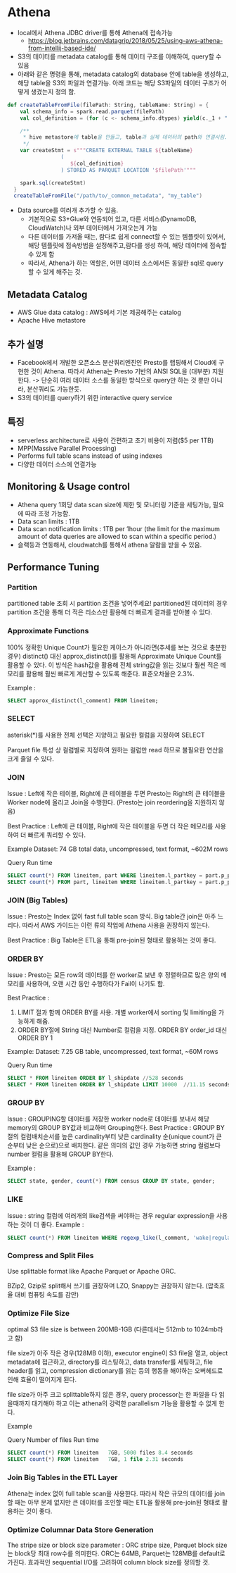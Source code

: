 # Athena

- local에서 Athena JDBC driver를 통해 Athena에 접속가능
    - https://blog.jetbrains.com/datagrip/2018/05/25/using-aws-athena-from-intellij-based-ide/
- S3의 데이터를 metadata catalog를 통해 데이터 구조를 이해하여, query할 수 있음
- 아래와 같은 명령을 통해, metadata catalog의 database 안에 table을 생성하고, 해당 table을 S3의 파일과 연결가능. 아래 코드는 해당 S3파일의 데이터 구조가 어떻게 생겼는지 정의 함. 
```scala
def createTableFromFile(filePath: String, tableName: String) = {
    val schema_info = spark.read.parquet(filePath)
    val col_definition = (for (c <- schema_info.dtypes) yield(c._1 + " " + c._2.replace("Type",""))).mkString(", ")

    /**
     * hive metastore에 table을 만들고, table과 실제 데이터의 path와 연결시킴.
     */
    var createStmt = s"""CREATE EXTERNAL TABLE ${tableName}
                 (
                    ${col_definition}
                 ) STORED AS PARQUET LOCATION '$filePath'"""

    spark.sql(createStmt)
  }
  createTableFromFile("/path/to/_common_metadata", "my_table")
```

- Data source를 여러개 추가할 수 있음. 
  - 기본적으로 S3+Glue와 연동되어 있고, 다른 서비스(DynamoDB, CloudWatch)나 외부 데이터에서 가져오는게 가능
  - 다른 데이터를 가져올 때는, 람다로 쉽게 connect할 수 있는 템플릿이 있어서, 해당 템플릿에 접속방법을 설정해주고,람다를 생성 하여, 해당 데이터에 접속할 수 있게 함
  - 따라서, Athena가 하는 역할은, 어떤 데이터 소스에서든 동일한 sql로 query할 수 있게 해주는 것.

## Metadata Catalog
- AWS Glue data catalog : AWS에서 기본 제공해주는 catalog
- Apache Hive metastore

## 추가 설명
- Facebook에서 개발한 오픈소스 분산쿼리엔진인 Presto를 랩핑해서 Cloud에 구현한 것이 Athena. 따라서 Athena는 Presto 기반의 ANSI SQL을 (대부분) 지원한다.
  -> 단순히 여러 데이터 소스를 동일한 방식으로 query만 하는 것 뿐만 아니라, 분산쿼리도 가능한듯.
- S3의 데이터를 query하기 위한 interactive query service

## 특징
- serverless architecture로 사용이 간편하고 초기 비용이 저렴($5 per 1TB)
- MPP(Massive Parallel Processing)
- Performs full table scans instead of using indexes
- 다양한 데이터 소스에 연결가능

## Monitoring & Usage control

- Athena query 1회당 data scan size에 제한 및 모니터링 기준을 세팅가능, 필요에 따라 조정 가능함.
- Data scan limits : 1TB
- Data scan notification limits : 1TB per 1hour (the limit for the maximum amount of data queries are allowed to scan within a specific period.)
- 슬랙등과 연동해서, cloudwatch를 통해서 athena 알람을 받을 수 있음.

## Performance Tuning

### Partition
partitioned table 조회 시 partition 조건을 넣어주세요!
partitioned된 데이터의 경우 partition 조건을 통해 더 적은 리소스만 활용해 더 빠르게 결과를 받아볼 수 있다.

### Approximate Functions
100% 정확한 Unique Count가 필요한 케이스가 아니라면(추세를 보는 것으로 충분한 경우) distinct() 대신 approx_distinct()를 활용해 Approximate Unique Count를 활용할 수 있다.
이 방식은 hash값을 활용해 전체 string값을 읽는 것보다 훨씬 적은 메모리를 활용해 훨씬 빠르게 계산할 수 있도록 해준다. 표준오차율은 2.3%.

Example :
```sql
SELECT approx_distinct(l_comment) FROM lineitem;
```

### SELECT
asterisk(*)를 사용한 전체 선택은 지양하고 필요한 컬럼을 지정하여 SELECT

Parquet file 특성 상 컬럼별로 지정하여 원하는 컬럼만 read 하므로 불필요한 연산을 크게 줄일 수 있다.

### JOIN
Issue : Left에 작은 테이블, Right에 큰 테이블을 두면 Presto는 Right의 큰 테이블을 Worker node에 올리고 Join을 수행한다. (Presto는 join reordering을 지원하지 않음)

Best Practice : Left에 큰 테이블, Right에 작은 테이블을 두면 더 작은 메모리를 사용하여 더 빠르게 쿼리할 수 있다.

Example
Dataset: 74 GB total data, uncompressed, text format, ~602M rows

Query	Run time
```sql
SELECT count(*) FROM lineitem, part WHERE lineitem.l_partkey = part.p_partkey	//22.81 seconds
SELECT count(*) FROM part, lineitem WHERE lineitem.l_partkey = part.p_partkey	//10.71 seconds
```

### JOIN (Big Tables)
Issue : Presto는 Index 없이 fast full table scan 방식. Big table간 join은 아주 느리다. 따라서 AWS 가이드는 이런 류의 작업에 Athena 사용을 권장하지 않는다.

Best Practice : Big Table은 ETL을 통해 pre-join된 형태로 활용하는 것이 좋다.

### ORDER BY
Issue : Presto는 모든 row의 데이터를 한 worker로 보낸 후 정렬하므로 많은 양의 메모리를 사용하며, 오랜 시간 동안 수행하다가 Fail이 나기도 함.

Best Practice : 
1. LIMIT 절과 함께 ORDER BY를 사용. 개별 worker에서 sorting 및 limiting을 가능하게 해줌.
2. ORDER BY절에 String 대신 Number로 컬럼을 지정. ORDER BY order_id 대신 ORDER BY 1 

Example:
Dataset: 7.25 GB table, uncompressed, text format, ~60M rows

Query	Run time
```sql
SELECT * FROM lineitem ORDER BY l_shipdate //528 seconds
SELECT * FROM lineitem ORDER BY l_shipdate LIMIT 10000	//11.15 seconds
```


### GROUP BY
Issue : GROUPING할 데이터를 저장한 worker node로 데이터를 보내서 해당 memory의 GROUP BY값과 비교하며 Grouping한다.
Best Practice : GROUP BY절의 컬럼배치순서를 높은 cardinality부터 낮은 cardinality 순(unique count가 큰 순부터 낮은 순으로)으로 배치한다. 같은 의미의 값인 경우 가능하면 string 컬럼보다 number 컬럼을 활용해 GROUP BY한다.

Example :

```sql
SELECT state, gender, count(*) FROM census GROUP BY state, gender;
```

### LIKE
Issue : string 컬럼에 여러개의 like검색을 써야하는 경우 regular expression을 사용하는 것이 더 좋다.
Example :
```sql
SELECT count(*) FROM lineitem WHERE regexp_like(l_comment, 'wake|regular|express|sleep|hello')
```

### Compress and Split Files
Use splittable format like Apache Parquet or Apache ORC.

BZip2, Gzip로 split해서 쓰기를 권장하며 LZO, Snappy는 권장하지 않는다. (압축효율 대비 컴퓨팅 속도를 감안)

### Optimize File Size
optimal S3 file size is between 200MB-1GB (다른데서는 512mb to 1024mb라고 함)

file size가 아주 작은 경우(128MB 이하), executor engine이 S3 file을 열고, object metadata에 접근하고, directory를 리스팅하고, data transfer를 세팅하고, file header를 읽고, compression dictionary를 읽는 등의 행동을 해야하는 오버헤드로 인해 효율이 떨어지게 된다.

file size가 아주 크고 splittable하지 않은 경우, query processor는 한 파일을 다 읽을때까지 대기해야 하고 이는 athena의 강력한 parallelism 기능을 활용할 수 없게 한다.

Example

Query	Number of files	Run time
```sql
SELECT count(*) FROM lineitem	7GB, 5000 files	8.4 seconds
SELECT count(*) FROM lineitem	7GB, 1 file	2.31 seconds
```

### Join Big Tables in the ETL Layer
Athena는 index 없이 full table scan을 사용한다. 따라서 작은 규모의 데이터를 join할 때는 아무 문제 없지만 큰 데이터를 조인할 때는 ETL을 활용해 pre-join된 형태로 활용하는 것이 좋다.

### Optimize Columnar Data Store Generation
The stripe size or block size parameter : ORC stripe size, Parquet block size는 block당 최대 row수를 의미한다. ORC는 64MB, Parquet는 128MB를 default로 가진다. 효과적인 sequential I/O를 고려하여 column block size를 정의할 것.

